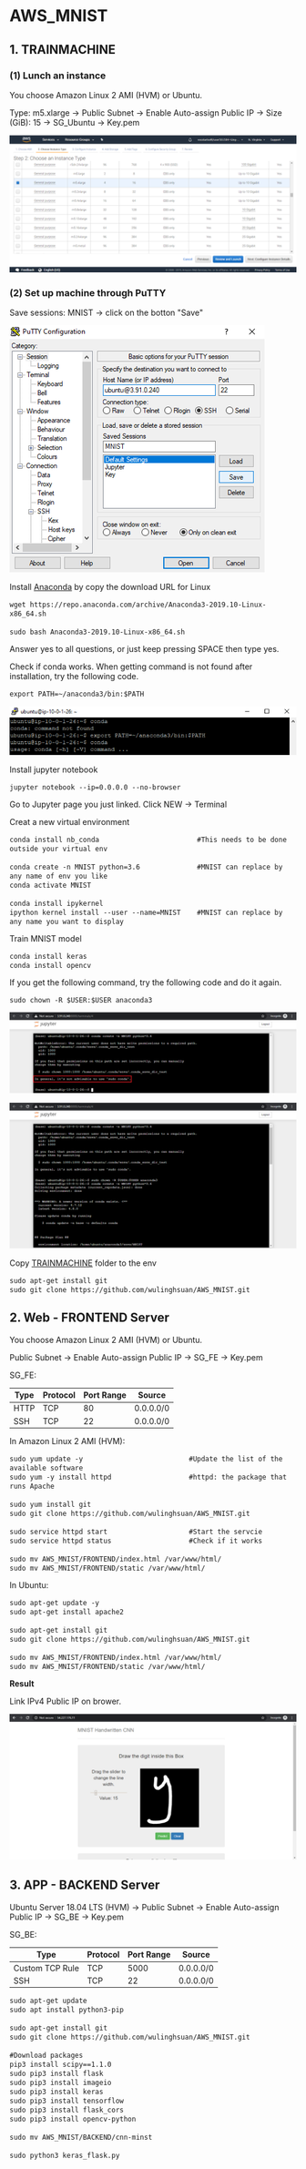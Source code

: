 # AWS_MNIST

## 1. TRAINMACHINE

### (1) Lunch an instance

You choose Amazon Linux 2 AMI (HVM) or Ubuntu.

Type: m5.xlarge → Public Subnet → Enable Auto-assign Public IP → Size (GiB): 15 → SG_Ubuntu → Key.pem

![](https://github.com/wulinghsuan/AWS/blob/master/MNIST/MNIST_5.png)

### (2) Set up machine through PuTTY

Save sessions: MNIST → click on the botton "Save"

![](https://github.com/wulinghsuan/AWS/blob/master/MNIST/MNIST_1.png)

Install [Anaconda](https://www.anaconda.com/distribution/) by copy the download URL for Linux

    wget https://repo.anaconda.com/archive/Anaconda3-2019.10-Linux-x86_64.sh

    sudo bash Anaconda3-2019.10-Linux-x86_64.sh 

Answer yes to all questions, or just keep pressing SPACE then type yes.

Check if conda works. When getting command is not found after installation, try the following code.

    export PATH=~/anaconda3/bin:$PATH

![](https://github.com/wulinghsuan/AWS/blob/master/MNIST/MNIST_2.png)

Install jupyter notebook

    jupyter notebook --ip=0.0.0.0 --no-browser

Go to Jupyter page you just linked. Click NEW → Terminal

Creat a new virtual environment

    conda install nb_conda                        #This needs to be done outside your virtual env
    
    conda create -n MNIST python=3.6              #MNIST can replace by any name of env you like
    conda activate MNIST
    
    conda install ipykernel
    ipython kernel install --user --name=MNIST    #MNIST can replace by any name you want to display
    
Train MNIST model

    conda install keras
    conda install opencv
    
If you get the following command, try the following code and do it again.

    sudo chown -R $USER:$USER anaconda3

![](https://github.com/wulinghsuan/AWS/blob/master/MNIST/MNIST_3.png)

![](https://github.com/wulinghsuan/AWS/blob/master/MNIST/MNIST_4.png)

Copy [TRAINMACHINE](https://github.com/wulinghsuan/AWS_MNIST/tree/master/TRAINMACHINE) folder to the env

    sudo apt-get install git
    sudo git clone https://github.com/wulinghsuan/AWS_MNIST.git

## 2. Web - FRONTEND Server

You choose Amazon Linux 2 AMI (HVM) or Ubuntu.

Public Subnet → Enable Auto-assign Public IP → SG_FE → Key.pem

SG_FE:

|Type|Protocol|Port Range|Source|
| --- | --- | --- | --- |
|HTTP|TCP|80|0.0.0.0/0|
|SSH|TCP|22|0.0.0.0/0|

In Amazon Linux 2 AMI (HVM):

    sudo yum update -y	                    	#Update the list of the available software
    sudo yum -y install httpd    	        	#httpd: the package that runs Apache
    
    sudo yum install git
    sudo git clone https://github.com/wulinghsuan/AWS_MNIST.git
    
    sudo service httpd start       	        	#Start the servcie
    sudo service httpd status     	        	#Check if it works
    
    sudo mv AWS_MNIST/FRONTEND/index.html /var/www/html/
    sudo mv AWS_MNIST/FRONTEND/static /var/www/html/
    
In Ubuntu:

    sudo apt-get update -y
    sudo apt-get install apache2

    sudo apt-get install git
    sudo git clone https://github.com/wulinghsuan/AWS_MNIST.git
    
    sudo mv AWS_MNIST/FRONTEND/index.html /var/www/html/
    sudo mv AWS_MNIST/FRONTEND/static /var/www/html/
    
    
**Result**

Link IPv4 Public IP on brower.

![](https://github.com/wulinghsuan/AWS/blob/master/MNIST/MNIST_6.png)


## 3. APP - BACKEND Server

Ubuntu Server 18.04 LTS (HVM) → Public Subnet → Enable Auto-assign Public IP → SG_BE → Key.pem

SG_BE:

|Type|Protocol|Port Range|Source|
| --- | --- | --- | --- |
|Custom TCP Rule|TCP|5000|0.0.0.0/0|
|SSH|TCP|22|0.0.0.0/0|

    sudo apt-get update
    sudo apt install python3-pip

    sudo apt-get install git
    sudo git clone https://github.com/wulinghsuan/AWS_MNIST.git
    
    #Download packages
    pip3 install scipy==1.1.0
    sudo pip3 install flask
    sudo pip3 install imageio
    sudo pip3 install keras
    sudo pip3 install tensorflow
    sudo pip3 install flask_cors
    sudo pip3 install opencv-python
    
    sudo mv AWS_MNIST/BACKEND/cnn-minst
    
    sudo python3 keras_flask.py
